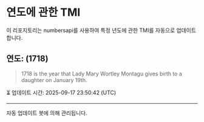 
# 연도에 관한 TMI

이 리포지토리는 numbersapi를 사용하여 특정 년도에 관한 TMI를 자동으로 업데이트합니다.

## 연도: (1718)
> 1718 is the year that Lady Mary Wortley Montagu gives birth to a daughter on January 19th.

⏳ 업데이트 시간: 2025-09-17 23:50:42 (UTC)

---
자동 업데이트 봇에 의해 관리됩니다.
